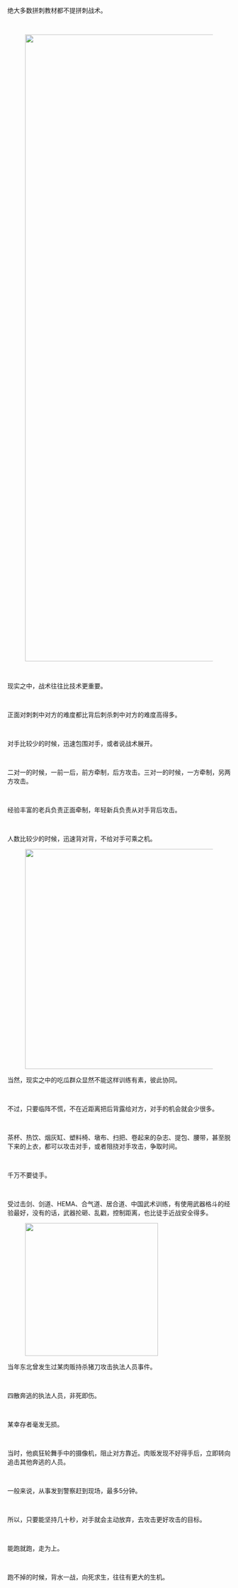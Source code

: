 <p data-pid="xYfo-h49">绝大多数拼刺教材都不提拼刺战术。</p><p class="ztext-empty-paragraph"><br/></p><figure data-size="normal"><img src="https://pic4.zhimg.com/v2-d0814593f72a0701c6530ebb96221c2b_b.jpg" data-caption="" data-size="normal" data-rawwidth="1416" data-rawheight="1064" class="origin_image zh-lightbox-thumb" width="1416" data-original="https://pic4.zhimg.com/v2-d0814593f72a0701c6530ebb96221c2b_r.jpg" data-original-token="v2-d0814593f72a0701c6530ebb96221c2b"/></figure><p class="ztext-empty-paragraph"><br/></p><p data-pid="xFSpYbVa">现实之中，战术往往比技术更重要。</p><p class="ztext-empty-paragraph"><br/></p><p data-pid="TivOshTZ">正面对刺刺中对方的难度都比背后刺杀刺中对方的难度高得多。</p><p class="ztext-empty-paragraph"><br/></p><p data-pid="1oGNVZup">对手比较少的时候，迅速包围对手，或者说战术展开。</p><p class="ztext-empty-paragraph"><br/></p><p data-pid="CU5U0Jtv">二对一的时候，一前一后，前方牵制，后方攻击。三对一的时候，一方牵制，另两方攻击。</p><p class="ztext-empty-paragraph"><br/></p><p data-pid="JMft8zgo">经验丰富的老兵负责正面牵制，年轻新兵负责从对手背后攻击。</p><p class="ztext-empty-paragraph"><br/></p><p data-pid="KvgnSX5z">人数比较少的时候，迅速背对背，不给对手可乘之机。</p><figure data-size="normal"><img src="https://pic3.zhimg.com/v2-dc2999aa47a2c18e00bb551a977fdc0a_b.jpg" data-caption="" data-size="normal" data-rawwidth="497" data-rawheight="368" class="origin_image zh-lightbox-thumb" width="497" data-original="https://pic3.zhimg.com/v2-dc2999aa47a2c18e00bb551a977fdc0a_r.jpg" data-original-token="v2-dc2999aa47a2c18e00bb551a977fdc0a"/></figure><p data-pid="EB3EL1BV">当然，现实之中的吃瓜群众显然不能这样训练有素，彼此协同。</p><p class="ztext-empty-paragraph"><br/></p><p data-pid="TcGMtma1">不过，只要临阵不慌，不在近距离把后背露给对方，对手的机会就会少很多。</p><p class="ztext-empty-paragraph"><br/></p><p data-pid="lpaTCp_g">茶杯、热饮、烟灰缸、塑料椅、墩布、扫把、卷起来的杂志、提包、腰带，甚至脱下来的上衣，都可以攻击对手，或者阻挠对手攻击，争取时间。</p><p class="ztext-empty-paragraph"><br/></p><p data-pid="R8nN5EDD">千万不要徒手。</p><p class="ztext-empty-paragraph"><br/></p><p data-pid="II3SXNeQ">受过击剑、剑道、HEMA、合气道、居合道、中国武术训练，有使用武器格斗的经验最好，没有的话，武器抡砸、乱戳，控制距离，也比徒手近战安全得多。</p><figure data-size="normal"><img src="https://pic4.zhimg.com/v2-b843a7aad05b53ddfa70c7b28e620e3f_b.jpg" data-caption="" data-size="normal" data-rawwidth="300" data-rawheight="450" class="content_image" width="300" data-original-token="v2-b843a7aad05b53ddfa70c7b28e620e3f"/></figure><p data-pid="ZUMXLa0u">当年东北曾发生过某肉贩持杀猪刀攻击执法人员事件。</p><p class="ztext-empty-paragraph"><br/></p><p data-pid="OKuGhbmh">四散奔逃的执法人员，非死即伤。</p><p class="ztext-empty-paragraph"><br/></p><p data-pid="4gWDZNQE">某幸存者毫发无损。</p><p class="ztext-empty-paragraph"><br/></p><p data-pid="UQEMHM4y">当时，他疯狂轮舞手中的摄像机，阻止对方靠近。肉贩发现不好得手后，立即转向追击其他奔逃的人员。</p><p class="ztext-empty-paragraph"><br/></p><p data-pid="3g6C8FeF">一般来说，从事发到警察赶到现场，最多5分钟。</p><p class="ztext-empty-paragraph"><br/></p><p data-pid="P9upO3h_">所以，只要能坚持几十秒，对手就会主动放弃，去攻击更好攻击的目标。</p><p class="ztext-empty-paragraph"><br/></p><p data-pid="1iXPH_66">能跑就跑，走为上。</p><p class="ztext-empty-paragraph"><br/></p><p data-pid="7ESgEzoj">跑不掉的时候，背水一战，向死求生，往往有更大的生机。</p>